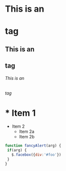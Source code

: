 # This is an <h1> tag
## This is an <h2> tag
###### This is an <h6> tag
# * Item 1
* Item 2
  * Item 2a
  * Item 2b
 
 ```javascript
function fancyAlert(arg) {
  if(arg) {
    $.facebox({div:'#foo'})
  }
}
```
